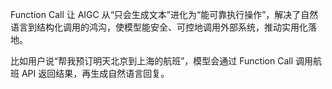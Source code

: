 Function Call 让 AIGC 从“只会生成文本”进化为“能可靠执行操作”，解决了自然语言到结构化调用的鸿沟，使模型能安全、可控地调用外部系统，推动实用化落地。

比如用户说“帮我预订明天北京到上海的航班”，模型会通过 Function Call 调用航班 API 返回结果，再生成自然语言回复。